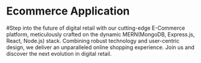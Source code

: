 # Ecommerce Application
#Step into the future of digital retail with our cutting-edge E-Commerce platform, meticulously crafted on the dynamic MERN(MongoDB, Express.js, React, Node.js) stack. Combining robust technology and user-centric design, we deliver an unparalleled online shopping experience. Join us and discover the next evolution in digital retail. 
